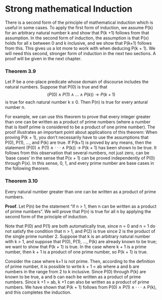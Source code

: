 # Strong mathematical Induction
There is a second form of the principle of mathematical induction which is useful in some cases. To apply the first form of induction, we assume P(k) for an arbitrary natural number k and show that P(k +1) follows from that assumption. In the second form of induction, the assumption is that P(x) holds for all x between 0 and k inclusive, and we show that P(k+1) follows from this. This gives us a lot more to work with when deducing P(k + 1). We will need this second, stronger form of induction in the next two sections. A proof will be given in the next chapter.

### Theorem 3.9
Let P be a one-place predicate whose domain of discourse includes the natural numbers. Suppose that P(0) is true and that
$$(P(0) \wedge P(1) \wedge ... \wedge P(k)) \rightarrow P(k + 1)$$
is true for each natural number k $\geq$ 0. Then P(n) is true for every antural number n.

For example, we can use this theorem to prove that every integer greater than one can be written as a product of prime numbers (where a number that is itself prime is considered to be a product of one prime number). The proof illustrates an important point about applications of this theorem: When proving P(k + 1), you don’t necessarily have to use the assumptions that P(0), P(1), …, and P(k) are true. If P(k+1) is proved by any means, then the statement (P(0) $\wedge$ P(1) $\wedge$ · · · $\wedge$ P(k)) $\rightarrow$ P(k + 1) has been shown to be true. It follows from this observation that several numbers, not just zero, can be ‘base cases’ in the sense that P(x + 1) can be proved independently of P(0) through P(x). In this sense, 0, 1, and every prime number are base cases in the following theorem.

### Theorem 3.10
Every natural number greater than one can be written as a product of prime numbers.

**Proof**. 
Let P(n) be the statement “if n $\gt$ 1, then n can be written as a product of prime numbers”. We will prove that P(n) is true for all n by applying the second form of the principle of induction.

Note that P(0) and P(1) are both automatically true, since n = 0 and n = 1 do not satisfy the condition that n $\gt$ 1, and P(2) is true since 2 is the product of the single prime number 2. Suppose that k is an arbitrary natural number with k $\gt$ 1, and suppose that P(0), P(1), …, P(k) are already known to be true; we want to show that P(k + 1) is true. In the case where k + 1 is a prime number, then k + 1 is a product of one prime number, so P(k + 1) is true.

Consider the case where k+1 is not prime. Then, according to the definition of prime number, it is possible to write k + 1 = ab where a and b are numbers in the range from 2 to k inclusive. Since P(0) through P(k) are known to be true, a and b can each be written as a product of prime numbers. Since k +1 = ab, k +1 can also be written as a product of prime numbers. We have shown that P(k + 1) follows from P(0) $\wedge$ P(1) $\wedge$ · · · $\wedge$ P(k), and this completes the induction.